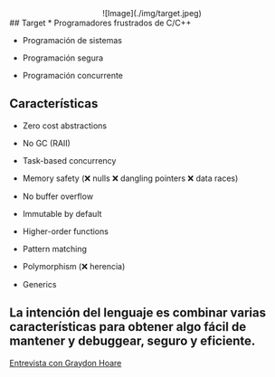 <center>![Image](./img/target.jpeg)</center>
## Target
* Programadores frustrados de C/C++

* Programación de sistemas

* Programación segura

* Programación concurrente

## Características
* Zero cost abstractions

* No GC (RAII)

* Task-based​ concurrency

* Memory safety (❌ nulls ❌ dangling pointers ❌ data races) 

* No buffer​ overflow

* Immutable​ by default

* Higher-order​ functions​

* Pattern​ matching​

* Polymorphism (❌ herencia)

* Generics

## La intención del lenguaje es combinar varias​ características para obtener algo fácil de mantener y debuggear, seguro y eficiente.

[Entrevista con Graydon Hoare](https://www.infoq.com/news/2012/08/Interview-Rust)
